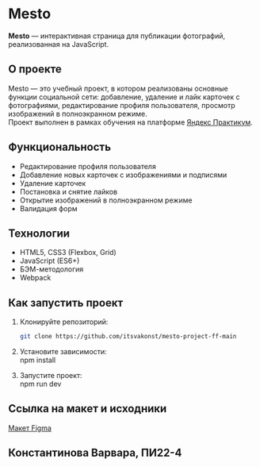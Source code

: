 # Mesto

**Mesto** — интерактивная страница для публикации фотографий, реализованная на JavaScript.

## О проекте

Mesto — это учебный проект, в котором реализованы основные функции социальной сети: добавление, удаление и лайк карточек с фотографиями, редактирование профиля пользователя, просмотр изображений в полноэкранном режиме.  
Проект выполнен в рамках обучения на платформе [Яндекс Практикум](https://practicum.yandex.ru/).

## Функциональность

- Редактирование профиля пользователя
- Добавление новых карточек с изображениями и подписями
- Удаление карточек
- Постановка и снятие лайков
- Открытие изображений в полноэкранном режиме
- Валидация форм

## Технологии

- HTML5, CSS3 (Flexbox, Grid)
- JavaScript (ES6+)
- БЭМ-методология
- Webpack

## Как запустить проект

1. Клонируйте репозиторий:
   ```sh
   git clone https://github.com/itsvakonst/mesto-project-ff-main

2. Установите зависимости:        
npm install

3. Запустите проект:      
npm run dev

## Ссылка на макет и исходники
[Макет Figma](https://code.s3.yandex.net/Interactive-textbook/AS-frontend/zip/frontend-developer-canonicals-mesto-step0-template.zip)


                
## Константинова Варвара, ПИ22-4